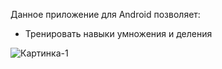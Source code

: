 Данное приложение для Android позволяет:

+ Тренировать навыки умножения и деления

![Картинка-1](https://github.com/ButterflyGamesDeveloper/Umnozjayka/blob/main/N1.jpg)